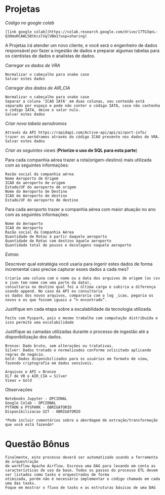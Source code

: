 # Projetas
*Código no google colab*

	[link google colab](https://colab.research.google.com/drive/17TG3qnL-Q3OmoRCAWL5BtkcslVqlVBm1?usp=sharing)


  A Projetas irá atender um novo cliente, e você será o engenheiro de dados responsável por fazer a ingestão de dados e preparar algumas tabelas para os cientistas de dados e analistas de dados.

*Carregar os dados de VRA*

	Normalizar o cabeçalho para snake case
	Salvar estes dados
	
*Carregar dos dados de AIR_CIA*

	Normalizar o cabeçalho para snake case
	Separar a coluna 'ICAO IATA' em duas colunas, seu conteúdo está separado por espaço e pode não conter o código IATA, caso não contenha o código IATA, deixe o valor nulo.
	Salvar estes dados

*Criar nova tabela aerodromos*

	Através da API https://rapidapi.com/Active-api/api/airport-info/ trazer os aeródramos através do código ICAO presente nos dados de VRA.
	Salvar estes dados

*Criar as seguintes views*
(**Priorize o uso de SQL para esta parte**)

Para cada companhia aérea trazer a rota(origem-destino) mais utilizada com as seguintes informações:

	Razão social da companhia aérea
	Nome Aeroporto de Origem
	ICAO do aeroporto de origem
	Estado/UF do aeroporto de origem
	Nome do Aeroporto de Destino
	ICAO do Aeroporto de destino
	Estado/UF do aeroporto de destino

Para cada aeroporto trazer a companhia aérea com maior atuação no ano com as seguintes informações:

	Nome do Aeroporto
    ICAO do Aeroporto
    Razão social da Companhia Aérea
    Quantidade de Rotas à partir daquele aeroporto
    Quantidade de Rotas com destino àquele aeroporto
    Quantidade total de pousos e decolagens naquele aeroporto	

*Extras:*

Descrever qual estratégia você usaria para ingerir estes dados de forma incremental caso precise capturar esses dados a cada mes?
	  
	Criaria uma coluna com o nome ou a data dos arquivos de origem (os csv e json tem nome com uma parte da data), 
    consultaria no destino qual foi a última carga e subiria a diferença usando append. No caso da API eu consultaria 
    os dados dos novos arquivos, compararia com o log _icao, pegaria os novos e os que fossem iguais a “n encontrado”.
	
Justifique em cada etapa sobre a escalabilidade da tecnologia utilizada.
	  
	Feito com Pyspark, pois o mesmo trabalha com computação distribuída e isso permite uma escalabilidade
	  
Justifique as camadas utilizadas durante o processo de ingestão até a disponibilização dos dados.
	  
	Bronze: Dado bruto, sem alterações ou tratativas.
	Silver: Dados tratado e normalizados conforme solicitado aplicando regras de negócio.
	Gold: Dados disponibilizados para os usuários em formato de view, fazendo criptografia em dados sensíveis.

    Arquivos e API = Bronze
    ELT de VR e AIR_CIA = Silver
    Views = Gold

Observações

	Notebooks Jupyter - OPCIONAL
    Google Colab - OPCIONAL
    PYTHON e PYSPARK - OBRIGATORIO 
    Disponibilizacao GIT - OBRIGATORIO
      
    *Pode incluir comentários sobre a abordagem de extração/transformação que você está fazendo*


# **Questão Bônus**

	Finalmente, este processo deverá ser automatizado usando a ferramenta de orquestração
    de workflow Apache Airflow. Escreva uma DAG para levando em conta as
    características de uso da base. Todos os passos do processo ETL devem ser listados como tasks e orquestrados de forma
    otimizada, porém não é necessário implementar o código chamado em cada uma das tasks.
    Foque em mostrar o fluxo de tasks e as estruturas básicas de uma DAG
